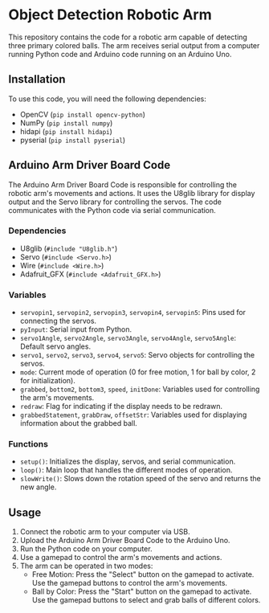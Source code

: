 # Object Detection Robotic Arm

This repository contains the code for a robotic arm capable of detecting three primary colored balls. The arm receives serial output from a computer running Python code and Arduino code running on an Arduino Uno.

## Installation

To use this code, you will need the following dependencies:

- OpenCV (`pip install opencv-python`)
- NumPy (`pip install numpy`)
- hidapi (`pip install hidapi`)
- pyserial (`pip install pyserial`)

## Arduino Arm Driver Board Code

The Arduino Arm Driver Board Code is responsible for controlling the robotic arm's movements and actions. It uses the U8glib library for display output and the Servo library for controlling the servos. The code communicates with the Python code via serial communication.

### Dependencies

- U8glib (`#include "U8glib.h"`)
- Servo (`#include <Servo.h>`)
- Wire (`#include <Wire.h>`)
- Adafruit_GFX (`#include <Adafruit_GFX.h>`)

### Variables

- `servopin1`, `servopin2`, `servopin3`, `servopin4`, `servopin5`: Pins used for connecting the servos.
- `pyInput`: Serial input from Python.
- `servo1Angle`, `servo2Angle`, `servo3Angle`, `servo4Angle`, `servo5Angle`: Default servo angles.
- `servo1`, `servo2`, `servo3`, `servo4`, `servo5`: Servo objects for controlling the servos.
- `mode`: Current mode of operation (0 for free motion, 1 for ball by color, 2 for initialization).
- `grabbed`, `bottom2`, `bottom3`, `speed`, `initDone`: Variables used for controlling the arm's movements.
- `redraw`: Flag for indicating if the display needs to be redrawn.
- `grabbedStatement`, `grabDraw`, `offsetStr`: Variables used for displaying information about the grabbed ball.

### Functions

- `setup()`: Initializes the display, servos, and serial communication.
- `loop()`: Main loop that handles the different modes of operation.
- `slowWrite()`: Slows down the rotation speed of the servo and returns the new angle.

## Usage

1. Connect the robotic arm to your computer via USB.
2. Upload the Arduino Arm Driver Board Code to the Arduino Uno.
3. Run the Python code on your computer.
4. Use a gamepad to control the arm's movements and actions.
5. The arm can be operated in two modes:
    - Free Motion: Press the "Select" button on the gamepad to activate. Use the gamepad buttons to control the arm's movements.
    - Ball by Color: Press the "Start" button on the gamepad to activate. Use the gamepad buttons to select and grab balls of different colors.